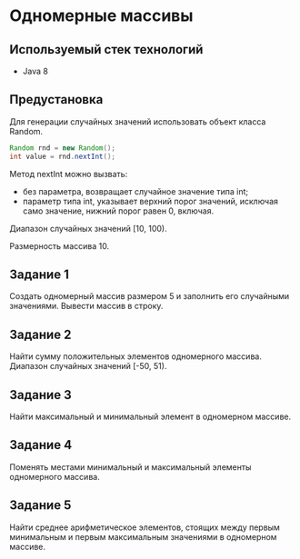 # Одномерные массивы

## Используемый стек технологий

- Java 8

## Предустановка

Для генерации случайных значений использовать объект класса Random.

```java
Random rnd = new Random();
int value = rnd.nextInt();
```

Метод nextInt можно вызвать:

- без параметра, возвращает случайное значение типа int;
- параметр типа int, указывает верхний порог значений, исключая само значение, нижний порог равен 0, включая.

Диапазон случайных значений [10, 100).

Размерность массива 10.

## Задание 1

Создать одномерный массив размером 5 и заполнить его случайными значениями. Вывести массив в строку.

## Задание 2

Найти сумму положительных элементов одномерного массива. Диапазон случайных значений [-50, 51).

## Задание 3

Найти максимальный и минимальный элемент в одномерном массиве.

## Задание 4

Поменять местами минимальный и максимальный элементы одномерного массива.

## Задание 5

Найти среднее арифметическое элементов, стоящих между первым минимальным и первым максимальным значениями в одномерном массиве.
